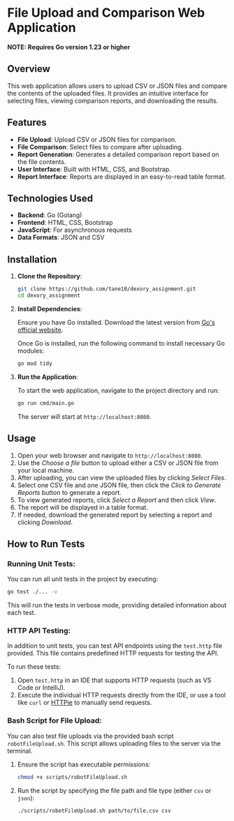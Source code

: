 # File Upload and Comparison Web Application

**NOTE: Requires Go version 1.23 or higher**

## Overview

This web application allows users to upload CSV or JSON files and compare the contents of the uploaded files. It provides an intuitive interface for selecting files, viewing comparison reports, and downloading the results.

## Features

- **File Upload**: Upload CSV or JSON files for comparison.
- **File Comparison**: Select files to compare after uploading.
- **Report Generation**: Generates a detailed comparison report based on the file contents.
- **User Interface**: Built with HTML, CSS, and Bootstrap.
- **Report Interface**: Reports are displayed in an easy-to-read table format.

## Technologies Used

- **Backend**: Go (Golang)
- **Frontend**: HTML, CSS, Bootstrap
- **JavaScript**: For asynchronous requests
- **Data Formats**: JSON and CSV

## Installation

1. **Clone the Repository**:

   ```bash
   git clone https://github.com/tane10/dexory_assignment.git
   cd dexory_assignment
   ```

2. **Install Dependencies**:

   Ensure you have Go installed. Download the latest version from [Go's official website](https://golang.org/dl/).

   Once Go is installed, run the following command to install necessary Go modules:

   ```bash
   go mod tidy
   ```

3. **Run the Application**:

   To start the web application, navigate to the project directory and run:

   ```bash
   go run cmd/main.go
   ```

   The server will start at `http://localhost:8080`.

## Usage

1. Open your web browser and navigate to `http://localhost:8080`.
2. Use the _Choose a file_ button to upload either a CSV or JSON file from your local machine.
3. After uploading, you can view the uploaded files by clicking _Select Files_.
4. Select one CSV file and one JSON file, then click the _Click to Generate Reports_ button to generate a report.
5. To view generated reports, click _Select a Report_ and then click _View_.
6. The report will be displayed in a table format.
7. If needed, download the generated report by selecting a report and clicking _Download_.

## How to Run Tests

### Running Unit Tests:

You can run all unit tests in the project by executing:

```bash
go test ./... -v
```

This will run the tests in verbose mode, providing detailed information about each test.

### HTTP API Testing:

In addition to unit tests, you can test API endpoints using the `test.http` file provided. This file contains predefined HTTP requests for testing the API.

To run these tests:

1. Open `test.http` in an IDE that supports HTTP requests (such as VS Code or IntelliJ).
2. Execute the individual HTTP requests directly from the IDE, or use a tool like `curl` or [HTTPie](https://httpie.io/) to manually send requests.

### Bash Script for File Upload:

You can also test file uploads via the provided bash script `robotFileUpload.sh`. This script allows uploading files to the server via the terminal.

1. Ensure the script has executable permissions:

   ```bash
   chmod +x scripts/robotFileUpload.sh
   ```

2. Run the script by specifying the file path and file type (either `csv` or `json`):

   ```bash
   ./scripts/robotFileUpload.sh path/to/file.csv csv
   ```
